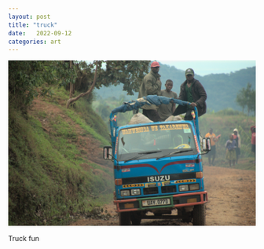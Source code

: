 ```yaml
---
layout: post
title: "truck"
date:   2022-09-12
categories: art
---
```


![truck](/img/arts/uganda/truck.jpg)

<span class='image-details'>
Truck fun
</span>
